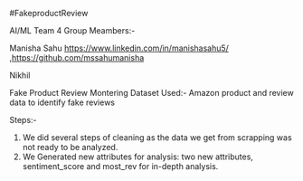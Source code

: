 #FakeproductReview

AI/ML Team 4
Group Meambers:-

Manisha Sahu https://www.linkedin.com/in/manishasahu5/ ,https://github.com/mssahumanisha

Nikhil

Fake Product Review Montering
Dataset Used:- Amazon product and review data to identify fake reviews

Steps:-
1) We did several steps of cleaning as the data we get from scrapping was not ready to be analyzed.
2) We Generated new attributes for analysis: two new attributes, sentiment_score and most_rev for in-depth analysis.

